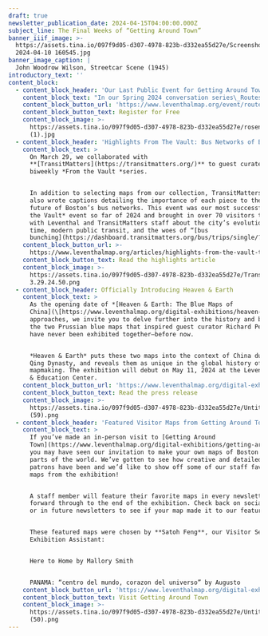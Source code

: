 ```yaml
---
draft: true
newsletter_publication_date: 2024-04-15T04:00:00.000Z
subject_line: The Final Weeks of “Getting Around Town”
banner_iiif_image: >-
  https://assets.tina.io/097f9d05-d307-4978-823b-d332ea55d27e/Screenshot
  2024-04-10 160545.jpg
banner_image_caption: |
  John Woodrow Wilson, Streetcar Scene (1945)
introductory_text: ''
content_block:
  - content_block_header: 'Our Last Public Event for Getting Around Town · Tuesday, April 16 6pm ET'
    content_block_text: "In our Spring 2024 conversation series\_Routes Ahead of Us, we take the themes of our current exhibition\_*[Getting Around Town: Mapping Four Centuries of Boston in Transit](https://www.leventhalmap.org/digital-exhibitions/getting-around-town/)*\_and connect the history of Boston’s transit system with questions about how to build a better, more equitable urban mobility system in the future.\n\nThese informal presentations feature discussions with transit and mobility experts, free drinks and refreshments at the Boston Public Library’s Newsfeed Café, and tours of*\_Getting Around Town*\_following the conclusion of the program.\n\nIn the **final **event of this series, we’ll be speaking to **Dan Rosengard**, the Executive Director of Transportation for Boston Public Schools. In this role, he is focused on ensuring the delivery of safe, reliable, on-time, and cost-effective yellow bus transportation to and from school for over 22,000 Boston students on a daily basis.\n"
    content_block_button_url: 'https://www.leventhalmap.org/event/routes-ahead-rosengard/'
    content_block_button_text: Register for Free
    content_block_image: >-
      https://assets.tina.io/097f9d05-d307-4978-823b-d332ea55d27e/rosengard-head-shot
      (1).jpg
  - content_block_header: 'Highlights From The Vault: Bus Networks of Boston with TransitMatters'
    content_block_text: >
      On March 29, we collaborated with
      **[TransitMatters](https://transitmatters.org/)** to guest curate our
      biweekly *From the Vault *series.


      In addition to selecting maps from our collection, TransitMatters staff
      also wrote captions detailing the importance of each piece to the past and
      future of Boston’s bus networks. This event was our most successful *From
      the Vault* event so far of 2024 and brought in over 70 visitors to chat
      with Leventhal and TransitMatters staff about the city’s evolution over
      time, modern public transit, and the woes of “[bus
      bunching](https://dashboard.transitmatters.org/bus/trips/single/?busRoute=1\&date=2024-04-04\&from=1-1-67\&to=1-1-62).”
    content_block_button_url: >-
      https://www.leventhalmap.org/articles/highlights-from-the-vault-transitmatters-bus-networks-of-boston/
    content_block_button_text: Read the highlights article
    content_block_image: >-
      https://assets.tina.io/097f9d05-d307-4978-823b-d332ea55d27e/TransitMatters
      3.29.24.50.png
  - content_block_header: Officially Introducing Heaven & Earth
    content_block_text: >
      As the opening date of *[Heaven & Earth: The Blue Maps of
      China](\[https://www.leventhalmap.org/digital-exhibitions/heaven-and-earth/])*
      approaches, we invite you to delve further into the history and beauty of
      the two Prussian blue maps that inspired guest curator Richard Pegg, and
      have never been exhibited together—before now.


      *Heaven & Earth* puts these two maps into the context of China during the
      Qing Dynasty, and reveals them as unique in the global history of
      mapmaking. The exhibition will debut on May 11, 2024 at the Leventhal Map
      & Education Center.
    content_block_button_url: 'https://www.leventhalmap.org/digital-exhibitions/heaven-and-earth/'
    content_block_button_text: Read the press release
    content_block_image: >-
      https://assets.tina.io/097f9d05-d307-4978-823b-d332ea55d27e/Untitled
      (59).png
  - content_block_header: 'Featured Visitor Maps from Getting Around Town '
    content_block_text: >
      If you’ve made an in-person visit to [Getting Around
      Town](https://www.leventhalmap.org/digital-exhibitions/getting-around-town/),
      you may have seen our invitation to make your own maps of Boston or other
      parts of the world. We’ve gotten to see how creative and detailed our
      patrons have been and we’d like to show off some of our staff favorite
      maps from the exhibition!


      A staff member will feature their favorite maps in every newsletter going
      forward through to the end of the exhibition. Check back on social media
      or in future newsletters to see if your map made it to our feature!


      These featured maps were chosen by **Satoh Feng**, our Visitor Services &
      Exhibition Assistant:


      Here to Home by Mallory Smith


      PANAMA: “centro del mundo, corazon del universo” by Augusto
    content_block_button_url: 'https://www.leventhalmap.org/digital-exhibitions/getting-around-town/'
    content_block_button_text: Visit Getting Around Town
    content_block_image: >-
      https://assets.tina.io/097f9d05-d307-4978-823b-d332ea55d27e/Untitled
      (50).png
---
```


